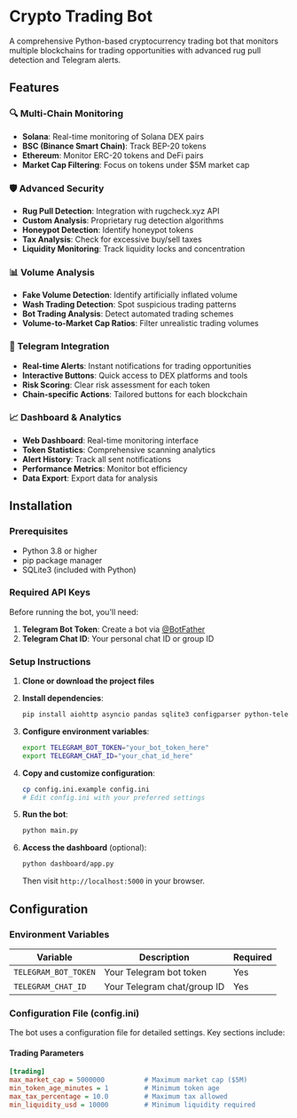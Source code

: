 # Crypto Trading Bot

A comprehensive Python-based cryptocurrency trading bot that monitors multiple blockchains for trading opportunities with advanced rug pull detection and Telegram alerts.

## Features

### 🔍 Multi-Chain Monitoring
- **Solana**: Real-time monitoring of Solana DEX pairs
- **BSC (Binance Smart Chain)**: Track BEP-20 tokens
- **Ethereum**: Monitor ERC-20 tokens and DeFi pairs
- **Market Cap Filtering**: Focus on tokens under $5M market cap

### 🛡️ Advanced Security
- **Rug Pull Detection**: Integration with rugcheck.xyz API
- **Custom Analysis**: Proprietary rug detection algorithms
- **Honeypot Detection**: Identify honeypot tokens
- **Tax Analysis**: Check for excessive buy/sell taxes
- **Liquidity Monitoring**: Track liquidity locks and concentration

### 📊 Volume Analysis
- **Fake Volume Detection**: Identify artificially inflated volume
- **Wash Trading Detection**: Spot suspicious trading patterns
- **Bot Trading Analysis**: Detect automated trading schemes
- **Volume-to-Market Cap Ratios**: Filter unrealistic trading volumes

### 📱 Telegram Integration
- **Real-time Alerts**: Instant notifications for trading opportunities
- **Interactive Buttons**: Quick access to DEX platforms and tools
- **Risk Scoring**: Clear risk assessment for each token
- **Chain-specific Actions**: Tailored buttons for each blockchain

### 📈 Dashboard & Analytics
- **Web Dashboard**: Real-time monitoring interface
- **Token Statistics**: Comprehensive scanning analytics
- **Alert History**: Track all sent notifications
- **Performance Metrics**: Monitor bot efficiency
- **Data Export**: Export data for analysis

## Installation

### Prerequisites
- Python 3.8 or higher
- pip package manager
- SQLite3 (included with Python)

### Required API Keys
Before running the bot, you'll need:
1. **Telegram Bot Token**: Create a bot via [@BotFather](https://t.me/BotFather)
2. **Telegram Chat ID**: Your personal chat ID or group ID

### Setup Instructions

1. **Clone or download the project files**
2. **Install dependencies**:
   ```bash
   pip install aiohttp asyncio pandas sqlite3 configparser python-telegram-bot flask
   ```

3. **Configure environment variables**:
   ```bash
   export TELEGRAM_BOT_TOKEN="your_bot_token_here"
   export TELEGRAM_CHAT_ID="your_chat_id_here"
   ```

4. **Copy and customize configuration**:
   ```bash
   cp config.ini.example config.ini
   # Edit config.ini with your preferred settings
   ```

5. **Run the bot**:
   ```bash
   python main.py
   ```

6. **Access the dashboard** (optional):
   ```bash
   python dashboard/app.py
   ```
   Then visit `http://localhost:5000` in your browser.

## Configuration

### Environment Variables

| Variable | Description | Required |
|----------|-------------|----------|
| `TELEGRAM_BOT_TOKEN` | Your Telegram bot token | Yes |
| `TELEGRAM_CHAT_ID` | Your Telegram chat/group ID | Yes |

### Configuration File (config.ini)

The bot uses a configuration file for detailed settings. Key sections include:

#### Trading Parameters
```ini
[trading]
max_market_cap = 5000000          # Maximum market cap ($5M)
min_token_age_minutes = 1         # Minimum token age
max_tax_percentage = 10.0         # Maximum tax allowed
min_liquidity_usd = 10000         # Minimum liquidity required
